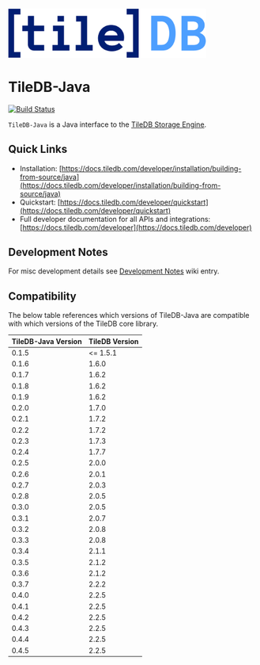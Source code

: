 <a href="https://tiledb.com"><img src="https://github.com/TileDB-Inc/TileDB/raw/dev/doc/source/_static/tiledb-logo_color_no_margin_@4x.png" alt="TileDB logo" width="400"></a>

# TileDB-Java
[![Build Status](https://dev.azure.com/TileDB-Inc/CI/_apis/build/status/TileDB-Inc.TileDB-Java?branchName=master)](https://dev.azure.com/TileDB-Inc/CI/_build/latest?definitionId=21&branchName=master)

`TileDB-Java` is a Java interface to the [TileDB Storage Engine](https://github.com/TileDB-Inc/TileDB).

## Quick Links

- Installation: [https://docs.tiledb.com/developer/installation/building-from-source/java](https://docs.tiledb.com/developer/installation/building-from-source/java)
- Quickstart: [https://docs.tiledb.com/developer/quickstart](https://docs.tiledb.com/developer/quickstart)
- Full developer documentation for all APIs and integrations: [https://docs.tiledb.com/developer](https://docs.tiledb.com/developer)

## Development Notes

For misc development details see [Development Notes](https://github.com/TileDB-Inc/TileDB-Java/wiki/Developer-Notes) wiki entry.

## Compatibility

The below table references which versions of TileDB-Java are compatible with which versions of the TileDB core library.

|TileDB-Java Version|TileDB Version|
|-----------------|--------------|
| 0.1.5 | <= 1.5.1 |
| 0.1.6 | 1.6.0    |
| 0.1.7 | 1.6.2    |
| 0.1.8 | 1.6.2    |
| 0.1.9 | 1.6.2    |
| 0.2.0 | 1.7.0    |
| 0.2.1 | 1.7.2    |
| 0.2.2 | 1.7.2    |
| 0.2.3 | 1.7.3    |
| 0.2.4 | 1.7.7    |
| 0.2.5 | 2.0.0    |
| 0.2.6 | 2.0.1    |
| 0.2.7 | 2.0.3    |
| 0.2.8 | 2.0.5    |
| 0.3.0 | 2.0.5    |
| 0.3.1 | 2.0.7    |
| 0.3.2 | 2.0.8    |
| 0.3.3 | 2.0.8    |
| 0.3.4 | 2.1.1    |
| 0.3.5 | 2.1.2    |
| 0.3.6 | 2.1.2    |
| 0.3.7 | 2.2.2    |
| 0.4.0 | 2.2.5    |
| 0.4.1 | 2.2.5    |
| 0.4.2 | 2.2.5    |
| 0.4.3 | 2.2.5    |
| 0.4.4 | 2.2.5    |
| 0.4.5 | 2.2.5    |

